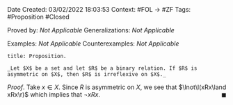 <br />
<br />

Date Created: 03/02/2022 18:03:53
Context: #FOL $\to$ #ZF
Tags: #Proposition #Closed 

Proved by: _Not Applicable_
Generalizations: _Not Applicable_

Examples: _Not Applicable_
Counterexamples: _Not Applicable_

``` ad-Proposition
title: Proposition.

_Let $X$ be a set and let $R$ be a binary relation. If $R$ is asymmetric on $X$, then $R$ is irreflexive on $X$._

```

_Proof_. Take $x\in X$. Since $R$ is asymmetric on $X$, we see that $\lnot\l(xRx\land xRx\r)$ which implies that $\lnot xRx$.<span style="float:right;">$\blacksquare$</span>
